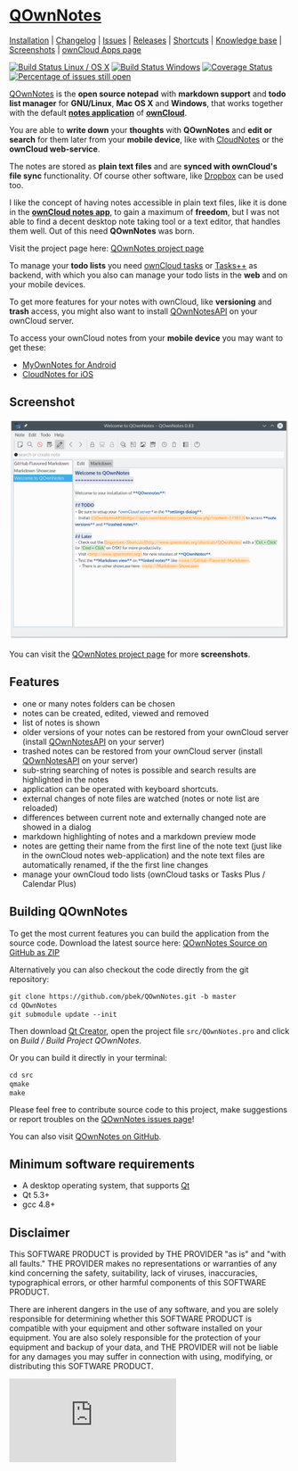 # [QOwnNotes](http://www.qownnotes.org "QOwnNotes Offical Site") 

[Installation](http://www.qownnotes.org/installation) | 
[Changelog](https://github.com/pbek/QOwnNotes/blob/develop/CHANGELOG.md) | 
[Issues](https://github.com/pbek/QOwnNotes/issues) | 
[Releases](https://github.com/pbek/QOwnNotes/releases) |
[Shortcuts](https://github.com/pbek/QOwnNotes/blob/develop/SHORTCUTS.md) |
[Knowledge base](http://www.qownnotes.org/Knowledge-base) |
[Screenshots](http://www.qownnotes.org) |
[ownCloud Apps page](https://apps.owncloud.com/content/show.php?content=168497)

[![Build Status Linux / OS X](https://travis-ci.org/pbek/QOwnNotes.svg?branch=develop)](https://travis-ci.org/pbek/QOwnNotes)
[![Build Status Windows](https://ci.appveyor.com/api/projects/status/github/pbek/QOwnNotes)](https://ci.appveyor.com/project/pbek/qownnotes)
[![Coverage Status](https://coveralls.io/repos/pbek/QOwnNotes/badge.svg?branch=develop&service=github)](https://coveralls.io/github/pbek/QOwnNotes?branch=develop)
[![Percentage of issues still open](http://isitmaintained.com/badge/open/pbek/QOwnNotes.svg)](http://isitmaintained.com/project/pbek/QOwnNotes "Percentage of issues still open")

[QOwnNotes](http://www.qownnotes.org) is the **open source notepad** with **markdown support** and **todo list manager** for **GNU/Linux**, **Mac OS X** and **Windows**, that works together with the default [**notes application**](https://github.com/owncloud/notes) of [**ownCloud**](http://owncloud.org/).

You are able to **write down** your **thoughts** with **QOwnNotes** and **edit or search** for them later from your **mobile device**, like with [CloudNotes](http://peterandlinda.com/cloudnotes/) or the **ownCloud web-service**.

The notes are stored as **plain text files** and are **synced with ownCloud's file sync** functionality. Of course other software, like [Dropbox](https://www.dropbox.com) can be used too.

I like the concept of having notes accessible in plain text files, like it is done in the [**ownCloud notes app**](https://github.com/owncloud/notes), to gain a maximum of **freedom**, but I was not able to find a decent desktop note taking tool or a text editor, that handles them well. Out of this need **QOwnNotes** was born.

Visit the project page here: [QOwnNotes project page](http://www.qownnotes.org)

To manage your **todo lists** you need [ownCloud tasks](https://apps.owncloud.com/content/show.php/Tasks?content=164356) or [Tasks++](https://apps.owncloud.com/content/show.php/Tasks+Plus?content=170561) as backend, with which you also can manage your todo lists in the **web** and on your mobile devices.

To get more features for your notes with ownCloud, like **versioning** and **trash** access, you might also want to install [QOwnNotesAPI](https://github.com/pbek/qownnotesapi) on your ownCloud server.

To access your ownCloud notes from your **mobile device** you may want to get these:
- [MyOwnNotes for Android](https://f-droid.org/app/org.aykit.MyOwnNotes)
- [CloudNotes for iOS](https://itunes.apple.com/de/app/cloudnotes-owncloud-notes/id813973264?mt=8)

## Screenshot
![Screenhot](screenshots/screenshot.png)

You can visit the [QOwnNotes project page](http://www.qownnotes.org) for more **screenshots**.

## Features
- one or many notes folders can be chosen
- notes can be created, edited, viewed and removed
- list of notes is shown
- older versions of your notes can be restored from your ownCloud server (install [QOwnNotesAPI](https://github.com/pbek/qownnotesapi) on your server)
- trashed notes can be restored from your ownCloud server (install [QOwnNotesAPI](https://github.com/pbek/qownnotesapi) on your server)
- sub-string searching of notes is possible and search results are highlighted in the notes
- application can be operated with keyboard shortcuts.
- external changes of note files are watched (notes or note list are reloaded)
- differences between current note and externally changed note are showed in a dialog
- markdown highlighting of notes and a markdown preview mode
- notes are getting their name from the first line of the note text (just like in the ownCloud notes web-application) and the note text files are automatically renamed, if the the first line changes
- manage your ownCloud todo lists (ownCloud tasks or Tasks Plus / Calendar Plus)

## Building QOwnNotes
To get the most current features you can build the application from the source code. Download the latest source here: [QOwnNotes Source on GitHub as ZIP](https://github.com/pbek/QOwnNotes/archive/develop.zip)

Alternatively you can also checkout the code directly from the git repository:

```shell
git clone https://github.com/pbek/QOwnNotes.git -b master
cd QOwnNotes
git submodule update --init
```

Then download [Qt Creator](http://www.qt.io/download-open-source), open the project file `src/QOwnNotes.pro` and click on *Build / Build Project QOwnNotes*.

Or you can build it directly in your terminal:

```shell
cd src
qmake
make
```

Please feel free to contribute source code to this project, make suggestions or report troubles on the [QOwnNotes issues page](https://github.com/pbek/QOwnNotes/issues)!

You can also visit [QOwnNotes on GitHub](https://github.com/pbek/QOwnNotes).

## Minimum software requirements
- A desktop operating system, that supports [Qt](http://www.qt.io/)
- Qt 5.3+
- gcc 4.8+

## Disclaimer
This SOFTWARE PRODUCT is provided by THE PROVIDER "as is" and "with all faults." THE PROVIDER makes no representations or warranties of any kind concerning the safety, suitability, lack of viruses, inaccuracies, typographical errors, or other harmful components of this SOFTWARE PRODUCT. 

There are inherent dangers in the use of any software, and you are solely responsible for determining whether this SOFTWARE PRODUCT is compatible with your equipment and other software installed on your equipment. You are also solely responsible for the protection of your equipment and backup of your data, and THE PROVIDER will not be liable for any damages you may suffer in connection with using, modifying, or distributing this SOFTWARE PRODUCT.

[![Piwik Stats](https://p.bekerle.com/piwik.php?idsite=3&rec=1)](http://www.qownnotes.org)
